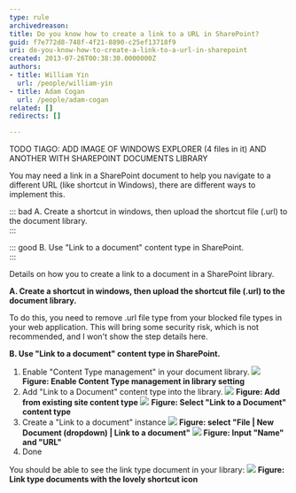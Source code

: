 ```yaml
---
type: rule
archivedreason: 
title: Do you know how to create a link to a URL in SharePoint?
guid: f7e772d8-748f-4f21-8890-c25ef13718f9
uri: do-you-know-how-to-create-a-link-to-a-url-in-sharepoint
created: 2013-07-26T00:38:30.0000000Z
authors:
- title: William Yin
  url: /people/william-yin
- title: Adam Cogan
  url: /people/adam-cogan
related: []
redirects: []

---
```


TODO TIAGO: ADD IMAGE OF WINDOWS EXPLORER (4 files in it) AND ANOTHER WITH SHAREPOINT DOCUMENTS LIBRARY




You may need a link in a SharePoint document to help you navigate to a different URL (like shortcut in Windows), there are different ways to implement this.




::: bad
A.  Create a shortcut in windows, then upload the shortcut file (.url) to the document library.  
:::


::: good
B. Use "Link to a document" content type in SharePoint.  
:::





<!--endintro-->

Details on how you to create a link to a document in a SharePoint library.

**A. Create a shortcut in windows, then upload the shortcut file (.url) to the document library.**

To do this, you need to remove .url file type from your blocked file types in your web application. This will bring some security risk, which is not recommended, and I won't show the step details here.

**B. Use "Link to a document" content type in SharePoint.**

1) Enable "Content Type management" in your document library.
![](EnableContentTypeDocument.png) **Figure: Enable Content Type management in library setting** 
2) Add "Link to a Document" content type into the library.
![](AddExistContentType.png) **Figure: Add from existing site content type** ![](SelectLinkToADocumentType.png) **Figure: Select "Link to a Document" content type** 
3) Create a "Link to a document" instance
![](CreateLinkToADocumentInstance.png) **Figure: select "File | New Document (dropdown) | Link to a document"** ![](InputLinkUrlAndName.png) **Figure: Input "Name" and "URL"** 
4) Done

You should be able to see the link type document in your library:
![](LinksTypeDocumentsWithShortcutIcon.png) **Figure: Link type documents with the lovely shortcut icon**
